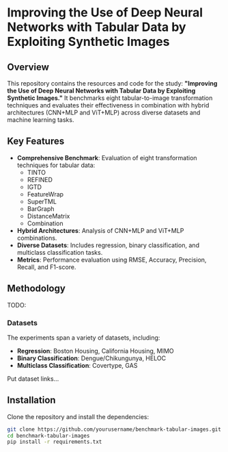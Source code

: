 # Improving the Use of Deep Neural Networks with Tabular Data by Exploiting Synthetic Images

## Overview
This repository contains the resources and code for the study: **"Improving the Use of Deep Neural Networks with Tabular Data by Exploiting Synthetic Images."** It benchmarks eight tabular-to-image transformation techniques and evaluates their effectiveness in combination with hybrid architectures (CNN+MLP and ViT+MLP) across diverse datasets and machine learning tasks.

## Key Features
- **Comprehensive Benchmark**: Evaluation of eight transformation techniques for tabular data:
  - TINTO
  - REFINED
  - IGTD
  - FeatureWrap
  - SuperTML
  - BarGraph
  - DistanceMatrix
  - Combination
- **Hybrid Architectures**: Analysis of CNN+MLP and ViT+MLP combinations.
- **Diverse Datasets**: Includes regression, binary classification, and multiclass classification tasks.
- **Metrics**: Performance evaluation using RMSE, Accuracy, Precision, Recall, and F1-score.

## Methodology
TODO:

### Datasets
The experiments span a variety of datasets, including:
- **Regression**: Boston Housing, California Housing, MIMO
- **Binary Classification**: Dengue/Chikungunya, HELOC
- **Multiclass Classification**: Covertype, GAS

Put dataset links...

## Installation
Clone the repository and install the dependencies:
```bash
git clone https://github.com/yourusername/benchmark-tabular-images.git
cd benchmark-tabular-images
pip install -r requirements.txt

